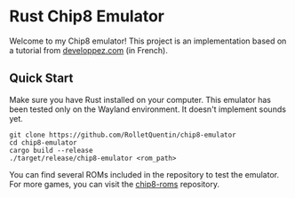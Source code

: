 # Rust Chip8 Emulator

Welcome to my Chip8 emulator! This project is an implementation based on a tutorial from [developpez.com](https://jeux.developpez.com/tutoriels/programmer-emulateur-console/tutoriel-1-tour-d-horizon/) (in French).

## Quick Start

Make sure you have Rust installed on your computer. This emulator has been tested only on the Wayland environment. It doesn't implement sounds yet.

```shell
git clone https://github.com/RolletQuentin/chip8-emulator
cd chip8-emulator
cargo build --release
./target/release/chip8-emulator <rom_path>
```

You can find several ROMs included in the repository to test the emulator. For more games, you can visit the [chip8-roms](https://github.com/kripod/chip8-roms) repository.
